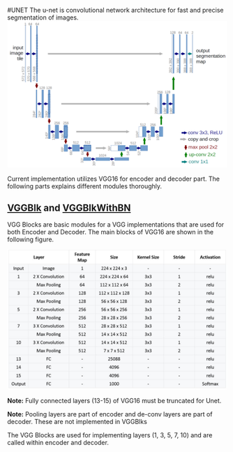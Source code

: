#UNET
The u-net is convolutional network architecture for fast and precise segmentation of images.
![](docs/u-net-architecture.png)

Current implementation utilizes VGG16 for encoder and decoder part. The following parts explains different modules thoroughly.

## [VGGBlk](VGG16/VGGBlk.py) and [VGGBlkWithBN](VGG16/VGGBlkWithBN.py)
VGG Blocks are basic modules for a VGG implementations that are used for both Encoder and Decoder.
The main blocks of VGG16 are shown in the following figure. 

![](docs/vgg16.jpg)

**Note:** Fully connected layers (13-15) of VGG16 must be truncated for Unet.

**Note:** Pooling layers are part of encoder and de-conv layers are part of decoder. These are not implemented in VGGBlks

The VGG Blocks are used for implementing layers (1, 3, 5, 7, 10) and are called within encoder and decoder.